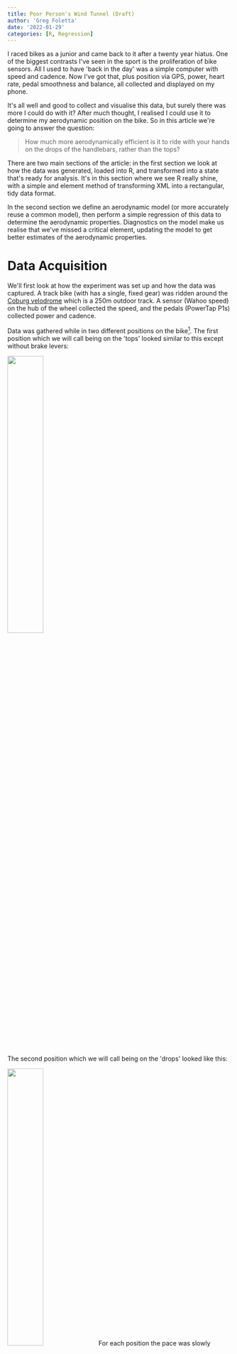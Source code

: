 ```yaml
---
title: Poor Person's Wind Tunnel (Draft)
author: 'Greg Foletta'
date: '2022-01-29'
categories: [R, Regression]
---
```




I raced bikes as a junior and came back to it after a twenty year hiatus. One of the biggest contrasts I've seen in the sport is the proliferation of bike sensors. All I used to have 'back in the day' was a simple computer with speed and cadence. Now I've got that, plus position via GPS, power, heart rate, pedal smoothness and balance, all collected and displayed on my phone.

It's all well and good to collect and visualise this data, but surely there was more I could do with it? After much thought, I realised I could use it to determine my aerodynamic position on the bike. So in this article we're going to answer the question:

> How much more aerodynamically efficient is it to ride with your hands on the drops of the handlebars, rather than the tops?

There are two main sections of the article: in the first section we look at how the data was generated, loaded into R, and transformed into a state that's ready for analysis. It's in this section where we see R really shine, with a simple and element method of transforming XML into a rectangular, tidy data format. 

In the second section we define an aerodynamic model (or more accurately reuse a common model), then perform a simple regression of this data to determine the aerodynamic properties. Diagnostics on the model make us realise that we've missed a critical element, updating the model to get better estimates of the aerodynamic properties.

# Data Acquisition

We'll first look at how the experiment was set up and how the data was captured. A track bike (with has a single, fixed gear) was ridden around the [Coburg velodrome](https://www.google.com/maps/@-37.7297305,144.9553304,147m/data=!3m1!1e3) which is a 250m outdoor track. A sensor (Wahoo speed) on the hub of the wheel collected the speed, and the pedals (PowerTap P1s) collected power and cadence.

Data was gathered while in two different positions on the bike[^1]. The first position which we will call being on the 'tops' looked similar to this except without brake levers:
[^1]: Images courtesy of [bikegremlin.com](http://bikegremlin.com)

<img src="tops.jpg" style="width:40%;height:40%;" style="display: block; margin: auto;" />

The second position which we will call being on the 'drops' looked like this:

<img src="drops.jpg" style="width:40%;height:40%;" style="display: block; margin: auto;" />
For each position the pace was slowly increasing from 10km/h to to 45km/h in approximately 10km/h increments. For each increment level, the pace was held as close as possible to constant for two laps, increasing to three laps for higher speeds in order to get enough samples.

The experimental environemnt is far from clean, with two main external elements affecting our data generation process: wind, and the lumpyness of the velodrome. Because we are moving around and oval, both of these external elements will add noise to the data, but shouldn't bias it in any one direction. If there was any biasing effect it would be from wind gusts.

What do we expect from the experiment? We're expecting better aerodynamics when in the drops position due to two factors: a reduction in the front on surface area, and a more streamlined shape.

# Transforming the Data

The data is downloaded in TCX (Training Center XML) format. While good for us that it's in a standard structured format, it's not quite in the rectangular tidy data structure that we need for our analysis, so the first step is to extract and transform it. The XML is structured as a single *activity* with one or more *laps*. Each *lap* has *trackpoints* which contain a timestamp and the data collected (speed, power, heartrate, etc). A trackpoint is taken every one second.

The full file is available [here](cycle_data.tcx), but this is a high-level overview of the structure:

```xml
<TrainingCenterDatabase>
    <Activities>
        <Activity>
            <Lap>
                <Track>
                    <Trackpoint>
                        <Time>2022-01-16T00:00:41Z</Time>
                        <DistanceMeters>1.48</DistanceMeters>
                        <HeartRateBpm>
                            <Value>105</Value>
                        </HearthRateBpm>
                        <Cadence>32</Cadence>
                        <Extensions>
                            <TPX>
                                <Speed>3.19</Speed>
                                <Watts>56</Watts>
                            </TPX>
                        </Extensions>
                    </Trackpoint>
                    <!-- Multiple trackpoints (1 second per sample) --> 
                </Track>
            </Lap>
            <!-- Multiple laps (generated manually) -->
        </Activity>
    </Activities>
</TrainingCenterDatabase>
```

Thanks to the XML2 library, XPath queries, the vectorised nature of R, this is quite an easy task:


```r
cycle_data <-
    read_xml('cycle_data.tcx') %>%
    xml_ns_strip() %>%
    xml_find_all('.//Trackpoint[Extensions]') %>%
    {
        tibble(
            time = xml_find_first(., './Time') %>% xml_text() %>% ymd_hms(),
            speed = xml_find_first(., './Extensions/TPX/Speed') %>% xml_double(),
            power = xml_find_first(., './Extensions/TPX/Watts') %>% xml_integer(),
            bpm = xml_find_first(., './HeartRateBpm/Value') %>% xml_integer(),
            cadence = xml_find_first(., './Cadence') %>% xml_integer(),
            lap = xml_find_num(
                .,
                'count(./parent::Track/parent::Lap/preceding-sibling::Lap)'
            ),
        )
    }
```


|time                | speed| power| bpm| cadence| lap|
|:-------------------|-----:|-----:|---:|-------:|---:|
|2022-01-16 00:00:42 |  3.19|    56| 105|      32|   0|
|2022-01-16 00:00:43 |  3.28|   100| 104|      34|   0|
|2022-01-16 00:00:44 |  3.50|    75| 104|      36|   0|
|2022-01-16 00:00:45 |  3.58|    84| 105|      38|   0|
|2022-01-16 00:00:46 |  3.78|    79| 106|      40|   0|
|2022-01-16 00:00:47 |  4.08|    83| 107|      43|   0|
|2022-01-16 00:00:48 |  4.39|   172| 108|      46|   0|
|2022-01-16 00:00:49 |  4.58|   197| 109|      47|   0|
|2022-01-16 00:00:50 |  4.78|   213| 111|      49|   0|
|2022-01-16 00:00:51 |  5.00|   288| 113|      51|   0|

While terseness is elegant it can also make the code difficult to interpret, so I think it's valuable to go through each step of the pipeline:

1. The TCX file is read in as as an *xml_document*
1. The XML is namespaced, but as we're only working with this file we strip the namespace to make our XPath easier to work with.
1. Using the `.//Trackpoint[Extensions]` XPath we find all 'trackpoint' nodes that have a child 'extensions' node. 
    - We do this because some of the trackpoints only have a timestamp with no data.
1. We then construct a data frame (a tibble) by finding and extracting the speed, power, etc from each trachpoint, with the XPaths being relative to the trackpoint node.
    - The braces to stop the normal behaviour of the left-hand side of the pipe being passed as the first argument to the tibble.
1. Determining which 'lap' a trackpoint belongs to takes a little more work. We do this by finding it's grandparent lap node and counting how many preceding lap siblings it has. The first lap will have 0 siblings, the second lap 1, and so on.

That's it! With less than 20 lines of R the XML has been transformed into a tidy, rectangular data format, ready for visualisation and analysis. Speaking of visualisation, let's take a look at a few different aspects of the data to get a general feel for it. The following graph shows the power output over time, each lap being coloured separately. Laps one and three contain the data that will be used in the model.

<img src="{{< blogdown/postref >}}index_files/figure-html/unnamed-chunk-6-1.png" width="672" />

The data was generated on a track bike which has only a single gear, so the speed and cadence should have a near perfect linear relationship:

<img src="{{< blogdown/postref >}}index_files/figure-html/unnamed-chunk-7-1.png" width="672" />

There's a clear linear relationship, but there is also distribution of speeds across each cadence value. This is likely due to the difference in precision between the cadence and the speed, as cadence is measured as a integer whereas speed is a double with a single decimal point[^2].

[^2]: A linear regression of cadence on speed was performed, and the residuals were in the range of (-.5, .5). This supports our precision difference hypothesis.

Before we look at the power and speed, we need to do a little bit of housework. The second and fourth laps are extracted, and a new *position* factor variable is created with nicely named levels. 

In what could be considered controversial, we're going to remove data points where the bike was accelerating - i.e. the rate of change of the power between trackpoint samples was between -10 and 10 watts. Acceleration was required to 'move' to different speed increments, but our model only relates to points of (relatively) constant speed. Given our knowledge of the data generation process, I think this data removal can be justified.



```r
cycle_data_cleaned <-
    cycle_data %>% 
    filter(
        lap %in% c(1,3),
        between(power - lag(power), -10, 10)
    ) %>%
    mutate(position = fct_recode(as_factor(lap), "Tops" = "1", "Drops" = "3"))
```

We can now view the power output versus the speed by position of the data we'll be using in our model.      

<img src="{{< blogdown/postref >}}index_files/figure-html/unnamed-chunk-9-1.png" width="672" />

We see some sort of exponential relationship between speed and power (we'll discuss that in the next section). We can also see the "blobs" of data where I have tried to keep a constant speed, and how keeping that constant speed become more difficult as I went faster. What is not instantly visible is the difference in power output versus speed for each of the different hand positions.


# Defining and Building a Model

Before we build our model in R we first have to define what the model is going to be. We'll be using the going to be using the classic drag equation: 
y
$$ F_d = \frac{1}{2}\rho C_D A v^2$$
This says that the force of drag \\(F_d\\) on a body when moving through a fluid is proportional to half of the density of the fluid (\\(\rho\\)) times the drag coefficient of my bike/body (\\(C_D\\)) time  is front on cross-sectional area (\\(A\\)) times the square of my is my velocity (\\(v\\)). I'm going to bundle up all coefficients into a single coefficient \\(\beta\\).

$$ \text{Let } \beta = \frac{1}{2} \rho C_D A $$
$$ F_d = \beta v^2 $$
We've got force on our left-hand side, but we need power. Energy is force times distance, and power is energy over time, so we have:

$$ F_d \Big( \frac{x}{t} \Big) = \beta v^2 \Big( \frac{x}{t} \Big)$$ 
Distance over time is velocity so we are left with:

$$ P_d = \beta v^3 $$ 
The coefficient is conditional on the position variable, so we'll end up with two coefficients from this model:

$$
  P_d  =\left\{
  \begin{array}{@{}ll@{}}
    \beta_{tops} v^3 & \text{if}\ position = tops \\
    \beta_{drops} v^3 & \text{if}\ position = drops
  \end{array}\right.
$$

Is this a perfect model? Not at all, but for our purposes it should be reasonable. Don't make me tap the "all models are wrong..." sign!

The model will give us an estimate (with some uncertainty) \\(\beta_{tops}\\) value when I was on the tops of the handlebars, and a \\(\beta_{drops}\\) value when I was in the drops.

We have some prior information that we can be included in the model: it takes zero watts to go zero metres per second. This implies that our model should go through the origin \\((0,0)\\) and we should not include an intercept. I believe that given our strong knowledge of the process that generated the data, removing the intercept is valid.


```r
cycle_data_mdl <-
    cycle_data_cleaned %>% 
    lm(power ~ 0 + position:I(speed^3), data = .) 
```

Here's what model looks like overlayed on the data:

<img src="{{< blogdown/postref >}}index_files/figure-html/unnamed-chunk-11-1.png" width="672" />

As expected the drops is more efficient that the tops. Before looking at the parameters of the model let's first look at some diagnostics. The first one to look at is the fitted values of the over the residuals:

<img src="{{< blogdown/postref >}}index_files/figure-html/unnamed-chunk-12-1.png" width="672" />

I've added a linear regression line to highlight the trend, and it shows shows something quite interesting: there appears to be a linear relationship that our model hasn't accounted for.

If we think back to our model, we were only accounting for the power required to overcome drag, but there's another force in play that we've completely ignored: friction. There's the rolling friction of the wheels on the tack, and the sliding friction of the hubs, the chainset and pedals, and of the chain on the sprocket.

With this realisation, let's try and build a better model to account for this force.

# Building a Better Model

In the original model, \\(P_{Total} = P_{Drag}\\), but in our updated model total power used is made up of power to overcome drag plus power to overcome friction:

$$ P_{t} = P_{d} + P_{f} $$
Once again knowing that forces times distance is energy, and energy over time is power, we end up with:

$$ P_{f} = \frac{ F_{f} \times x }{ t } = F_{f}v $$

If we let \\(\beta_1 = F_{f}\\) then our updated model is:

$$
  P_d =  \beta_1 v + \left\{
  \begin{array}{@{}ll@{}}
    \beta_{tops} v^3 & \text{if}\ position = tops \\
    \beta_{drops} v^3 & \text{if}\ position = drops
  \end{array}\right.
$$
We'll now run our updated model over the data. The frictional component is not going to be affected by the position on the handlebars, so we ensure it's not conditional on the position:


```r
cycle_data_mdl <-
    cycle_data_cleaned %>% 
    lm(power ~ 0 + speed + position:I(speed^3), data = .) 
```

Here's the updated on model on top of the original data:

<img src="{{< blogdown/postref >}}index_files/figure-html/unnamed-chunk-14-1.png" width="672" />

Hard to discern if much difference from this graph, so we'll go back and look at our fitted versus residual diagnostic graph:

<img src="{{< blogdown/postref >}}index_files/figure-html/unnamed-chunk-15-1.png" width="672" />
That's looking much better! We've now captured the linear component, the residuals are random, and the variation is reasonably even across the entire spread of fitted values. There are a few outliers, and a more rigourous analysis would look to determine whether they had significant leverage on our regression line. Subjectively looking at this graph though my guess would be no.

The other type of diagnostic we'll look at is a histogram of the residuals. A linear regression has an assumption that the residuals are normal. The residual shape doesn't affect the point estimates of the model, but does affect the confidence intervals of the parameters.

<img src="{{< blogdown/postref >}}index_files/figure-html/unnamed-chunk-16-1.png" width="672" />

This looks great: the residuals have an approximate Gaussian shape, there's not much mass at more that 2 standard deviations, and the mean sits approximately at zero.

With confidence in the model we now take a look at the parameters:


|Term                     |  Estimate| Std Error| Statistic| P Value|
|:------------------------|---------:|---------:|---------:|-------:|
|speed                    | 4.1788613| 0.3782129|  11.04897|       0|
|positionTops:I(speed^3)  | 0.2131439| 0.0045782|  46.55634|       0|
|positionDrops:I(speed^3) | 0.1889915| 0.0044721|  42.26044|       0|

The speed term is the \\(\beta_1\\) coefficient, which is the the frictional force of the bike. The model has determined that the frictional of the bike accounts for 4.18 Newtons of force.

The next two are the coefficients of the \\(v^3\\) term when the position varibale is 'Tops' and when it is 'Drops'. Value of the coefficient isn't important to us (being a combinatio of the fluid density, drag dofficient, and my cross-sectional area), but what we want to look at is the relative difference. The result is that, for a specific velocity, we need to use 11.33% less power. Put another way, we are 11.33% more efficient in this position.

The following table gives you an idea on the differences in power required for speeds of 20, 40, and 60 km/h.



| Speed|    Tops|  Drops| Power Difference|
|-----:|-------:|------:|----------------:|
|    20|   59.76|  55.62|             4.14|
|    40|  338.81| 305.68|            33.13|
|    60| 1056.43| 944.61|           111.82|

# Percentage Uncertainty

In calculating the *average* percent decrease, we've thrown away all of our uncertainty of the parameters. If we make two assumptions, both of which I beleive to be strong:

1. The parameter estimates are normally distributed, and
2. There is no covariance between the parameters

then we can take a computational approach to determining the uncertainly of the percentage. We take one million samples from a normal distribution for each of the parameters, with a mean of the estimate, and a standard deviation  of the standard error. We can then calculate the percentage for the one million pairs of parameters generated[^3] which gives us a distribution of percentages, the look at the quartiles for these values.

[^3]: Thanks to /u/eatthepieguy for responding to my [query on this](https://www.reddit.com/r/statistics/comments/sehzun/q_confidence_intervals_for_percentages/).


```r
beta_tops <- tidy(cycle_data_mdl)[[2]][2]
sigma_tops <- tidy(cycle_data_mdl)[[3]][2]
beta_drops <- tidy(cycle_data_mdl)[[2]][3]
sigma_drops <- tidy(cycle_data_mdl)[[3]][3]

percent_distribution <-
    tibble(
        beta_top_dist = rnorm(1000000, beta_tops, sigma_tops),
        beta_drop_dist = rnorm(1000000, beta_drops, sigma_drops),
        percent = ((beta_top_dist - beta_drop_dist) / beta_top_dist) * 100
    )

percent_distribution %>% 
    ggplot(aes(percent)) +
    geom_histogram( binwidth = .1) +
    labs(
        title = 'Distribution of Computed Parameter Percentage Increases/Decreases',
        x = "Percentage Increase/Decrease",
        y = 'Count (Bin Width = .1)',
    )
```

<img src="{{< blogdown/postref >}}index_files/figure-html/unnamed-chunk-19-1.png" width="672" />
Our 89%[^4] confidence interval is therefore:

|Quantile |     Range|
|:--------|---------:|
|5.5%     |  6.691276|
|94.5%    | 15.763184|
[^4]: Why 89%? Well, why 95%?

# Summary

In this article we looked at the aerodynamics of different positions on a bike. We gathered data using different sensors, and showed the elegance of R by transforming XML data into a rectangular, tidy data frame.

We defined a simple model and used this to perform a regression of power required to maintain a specific velocity. By performaing diagnostics on this model, we were able to identify that our model was incomplete, and that we were likely not including friction in the model. We defined and created a new model with friction included, which performed better than our original model.

The ultimate aim of the article was to determine how much more efficient it is to ride in the 'drops' of the handlebars rather than the 'tops'. From our modelling we found the average estimate of our efficiency gain to be 11.33%, with an 89% confidence interval of [6.7%, 15.7%].


